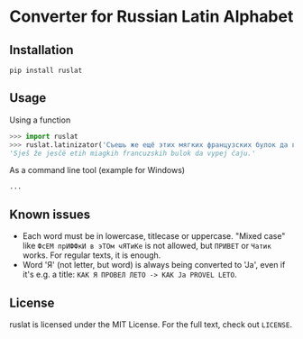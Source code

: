 # Converter for Russian Latin Alphabet

## Installation
```pip install ruslat```

## Usage
Using a function
```python
>>> import ruslat
>>> ruslat.latinizator('Съешь же ещё этих мягких французских булок да выпей чаю.')
'Sješ že jesčë etih miagkih francuzskih bulok da vypej čaju.'
```
As a command line tool (example for Windows)
```
...
```

## Known issues
- Each word must be in lowercase, titlecase or uppercase. "Mixed case" like `ФсЕМ прИФФкИ в эТОм чЯТиКе` is not allowed, but `ПРИВЕТ` or `Чатик` works. For regular texts, it is enough.
- Word 'Я' (not letter, but word) is always being converted to 'Ja', even if it's e.g. a title: `КАК Я ПРОВЕЛ ЛЕТО -> KAK Ja PROVEL LETO`.

## License
ruslat is licensed under the MIT License. For the full text, check out `LICENSE`.